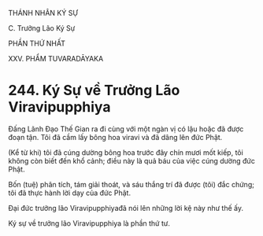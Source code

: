 THÁNH NHÂN KÝ SỰ

C. Trưởng Lão Ký Sự

PHẦN THỨ NHẤT

XXV. PHẨM TUVARADĀYAKA

# 244. Ký Sự về Trưởng Lão Viravipupphiya

Đấng Lãnh Đạo Thế Gian ra đi cùng với một ngàn vị có lậu hoặc đã được đoạn tận. Tôi đã cầm lấy bông hoa viravi và đã dâng lên đức Phật.

(Kể từ khi) tôi đã cúng dường bông hoa trước đây chín mươi mốt kiếp, tôi không còn biết đến khổ cảnh; điều này là quả báu của việc cúng dường đức Phật.

Bốn (tuệ) phân tích, tám giải thoát, và sáu thắng trí đã được (tôi) đắc chứng; tôi đã thực hành lời dạy của đức Phật.

Đại đức trưởng lão Viravipupphiyađã nói lên những lời kệ này như thế ấy.

Ký sự về trưởng lão Viravipupphiya là phần thứ tư.
